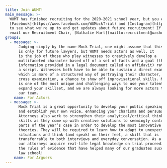 ```yaml
---
title: Join WUMT!
main_message: >-
  WUMT has finished recruiting for the 2020-2021 school year, but you can follow us on 
  [Facebook](https://www.facebook.com/WUMockTrial) and [Instagram](https://www.instagram.com/washumocktrial) 
  to see what we're up to and get updates about future recruitment! If you have any questions, please 
  email our Recruitment Chair, [Nathalie Hart](mailto:recruitment@washumocktrial.org).
groups:
  - message: >-
      Judging simply by the name Mock Trial, one might assume that this activity
      is only for future lawyers, but WUMT needs actors as well. It
      is the job of those who play witnesses to creatively develop a
      multifaceted character based off of a set of facts and a goal (the
      information provided in a legal document called an affidavit) rather than
      a script. Witnesses both have to be able to sustain a direct examination,
      which is more of a structured way of portraying their character, and a
      cross examination, a chance to show off improvisational skills. Mock Trial
      is one of the most unique and challenging ways to use your talents and
      expand your skillset, and we are always looking for more actors to join
      our team.
    name: For Actors
  - message: >-
      Mock Trial is a great opportunity to develop your public speaking skills
      and establish your own voice, enhancing your charisma and persuasiveness.
      Attorneys also work to strengthen their analytical/critical thinking
      skills as they come up with creative solutions to seemingly contradictory
      parts of the year’s case in order to develop the most innovative case
      theories. They will be required to learn how to adapt to unexpected
      situations and think (and speak) on their feet, a skill that is
      transferrable to both interviews and everyday conversation. As a bonus,
      our attorneys acquire real-life legal knowledge on trial proceedings and
      the rules of evidence that have helped many of our graduates succeed in
      law school!
    name: For Arguers
---
```


